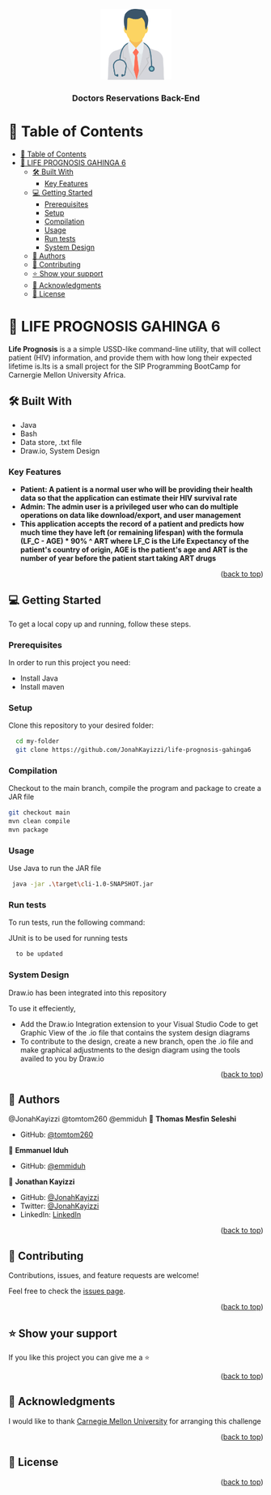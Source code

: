 <a name="readme-top"></a>


<div align="center">
  <img src="doctors Icon.png" alt="logo" width="140"  height="auto" />
  <br/>

  <h3><b>Doctors Reservations Back-End</b></h3>

</div>

<!-- TABLE OF CONTENTS -->

# 📗 Table of Contents

- [📗 Table of Contents](#-table-of-contents)
- [📖 LIFE PROGNOSIS GAHINGA 6 ](#-life-prognosis-gahinga-6-)
  - [🛠 Built With ](#-built-with-)
    - [Key Features ](#key-features-)
  - [💻 Getting Started ](#-getting-started-)
    - [Prerequisites](#prerequisites)
    - [Setup](#setup)
    - [Compilation](#compilation)
    - [Usage](#usage)
    - [Run tests](#run-tests)
    - [System Design](#system-design)
  - [👥 Authors ](#-authors-)
  - [🤝 Contributing ](#-contributing-)
  - [⭐️ Show your support ](#️-show-your-support-)
  - [🙏 Acknowledgments ](#-acknowledgments-)
  - [📝 License ](#-license-)

<!-- PROJECT DESCRIPTION -->

# 📖 LIFE PROGNOSIS GAHINGA 6 <a name="about-project"></a>


**Life Prognosis** is a a simple USSD-like command-line utility, that will collect patient (HIV) information, and provide them with how long their expected lifetime is.Its is a small project for the SIP Programming BootCamp for Carnergie Mellon University Africa. 

## 🛠 Built With <a name="built-with"></a>
- Java
- Bash
- Data store, .txt file
- Draw.io, System Design

<!-- Features -->

### Key Features <a name="key-features"></a>

- **Patient: A patient is a normal user who will be providing their health data so that the application can estimate their HIV survival rate**
- **Admin: The admin user is a privileged user who can do multiple operations on data like download/export, and user management**
- **This application accepts the record of a patient and predicts how much time they have left (or remaining lifespan) with the formula (LF_C - AGE) * 90% ^ ART where LF_C is the Life Expectancy of the patient's country of origin, AGE is the patient's age and ART is the number of year before the patient start taking ART drugs**

<p align="right">(<a href="#readme-top">back to top</a>)</p>


<!-- GETTING STARTED -->

## 💻 Getting Started <a name="getting-started"></a>


To get a local copy up and running, follow these steps.

### Prerequisites

In order to run this project you need:

- Install Java
- Install maven

### Setup

Clone this repository to your desired folder:

```sh
  cd my-folder
  git clone https://github.com/JonahKayizzi/life-prognosis-gahinga6
```

### Compilation

Checkout to the main branch, compile the program and package to create a JAR file

```sh
git checkout main
mvn clean compile
mvn package
```

### Usage

Use Java to run the JAR file

```sh
 java -jar .\target\cli-1.0-SNAPSHOT.jar
```

### Run tests

To run tests, run the following command:

JUnit is to be used for running tests

```sh
  to be updated
```

### System Design

Draw.io has been integrated into this repository

To use it effeciently,
- Add the Draw.io Integration extension to your Visual Studio Code to get Graphic View of the .io file that contains the system design diagrams
- To contribute to the design, create a new branch, open the .io file and make graphical adjustments to the design diagram using the tools availed to you by Draw.io

<p align="right">(<a href="#readme-top">back to top</a>)</p>


## 👥 Authors <a name="authors"></a>

@JonahKayizzi
@tomtom260
@emmiduh
👤 **Thomas Mesfin Seleshi**

- GitHub: [@tomtom260](https://github.com/tomtom260)

👤 **Emmanuel Iduh**

- GitHub: [@emmiduh](https://github.com/emmiduh)

👤 **Jonathan Kayizzi**

- GitHub: [@JonahKayizzi](https://github.com/JonahKayizzi)
- Twitter: [@JonahKayizzi](https://twitter.com/JonahKayizzi)
- LinkedIn: [LinkedIn](https://www.linkedin.com/in/jonathan-kayizzi/)

<p align="right">(<a href="#readme-top">back to top</a>)</p>


<!-- CONTRIBUTING -->

## 🤝 Contributing <a name="contributing"></a>

Contributions, issues, and feature requests are welcome!

Feel free to check the [issues page](https://github.com/JonahKayizzi/life-prognosis-gahinga6/issues).

<p align="right">(<a href="#readme-top">back to top</a>)</p>

<!-- SUPPORT -->

## ⭐️ Show your support <a name="support"></a>


If you like this project you can give me a ⭐️

<p align="right">(<a href="#readme-top">back to top</a>)</p>

<!-- ACKNOWLEDGEMENTS -->

## 🙏 Acknowledgments <a name="acknowledgements"></a>


I would like to thank [Carnegie Mellon University](https://www.linkedin.com/school/carnegie-mellon-university-africa/?originalSubdomain=rw) for arranging this challenge

<p align="right">(<a href="#readme-top">back to top</a>)</p>


<!-- LICENSE -->

## 📝 License <a name="license"></a>

<p align="right">(<a href="#readme-top">back to top</a>)</p>
